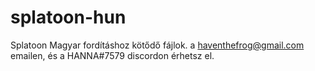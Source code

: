 # splatoon-hun
Splatoon Magyar fordításhoz kötődő fájlok.
a haventhefrog@gmail.com emailen, és a HANNA#7579 discordon érhetsz el.
